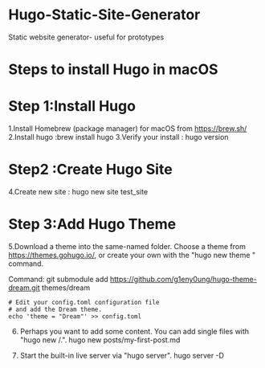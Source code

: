 # Hugo-Static-Site-Generator
Static website generator- useful for prototypes





Steps to install Hugo in macOS
==============================

Step 1:Install Hugo
====================
1.Install Homebrew (package manager) for macOS from https://brew.sh/
2.Install hugo :brew install hugo
3.Verify your install : hugo version

Step2 :Create Hugo Site
=======================
4.Create new site : hugo new site test_site

Step 3:Add Hugo Theme
======================
5.Download a theme into the same-named folder.
   Choose a theme from https://themes.gohugo.io/, or
   create your own with the "hugo new theme <THEMENAME>" command.

Command:
 git submodule add https://github.com/g1eny0ung/hugo-theme-dream.git themes/dream

	# Edit your config.toml configuration file
	# and add the Dream theme.
	echo 'theme = "Dream"' >> config.toml

6. Perhaps you want to add some content. You can add single files
   with "hugo new <SECTIONNAME>/<FILENAME>.<FORMAT>".
   hugo new posts/my-first-post.md

7. Start the built-in live server via "hugo server".
hugo server -D

